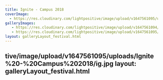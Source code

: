 ```yaml
---
title: Ignite - Campus 2018
coverImage:
  - https://res.cloudinary.com/lightpositive/image/upload/v1647561095/uploads/Ignite%20-%20Campus%202018/ig2.jpg
galleryImages:
   - https://res.cloudinary.com/lightpositive/image/upload/v1647561094/uploads/Ignite%20-%20Campus%202018/ig1.jpg
   - https://res.cloudinary.com/lightpositive/image/upload/v1647561095/uploads/Ignite%20-%20Campus%202018/ig2.jpg
layout: galleryLayout_festival.html
---
```

tive/image/upload/v1647561095/uploads/Ignite%20-%20Campus%202018/ig.jpg
layout: galleryLayout_festival.html
---

